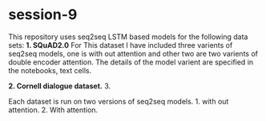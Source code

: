 # session-9
This repository uses seq2seq LSTM based models for the following data sets:
**1. SQuAD2.0**
For This dataset I have included three varients of seq2seq models, one is with out attention and other two are two varients of double encoder attention.
The details of the model varient are specified in the notebooks, text cells.

**2. Cornell dialogue dataset.**
3.

Each dataset is run on two versions of seq2seq models. 1. with out attention. 2. With attention.

